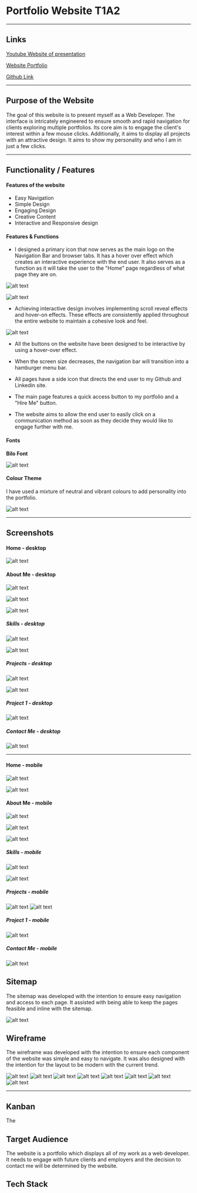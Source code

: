 # Portfolio Website T1A2

-----------------------

## Links
[Youtube Website of presentation](https://youtu.be/C9rq5mEg_CA) 

[Website Portfolio](https://lyndajung.netlify.app/)

[Github Link](https://github.com/lyndajungcoder/PortfolioWebsiteT1A2)

---------------------------

## Purpose of the Website

The goal of this website is to present myself as a Web Developer. The interface is intricately engineered to ensure smooth and rapid navigation for clients exploring multiple portfolios. Its core aim is to engage the client's interest within a few mouse clicks.
Additionally, it aims to display all projects with an attractive design. It aims to show my personality and who I am in just a few clicks.

------------------------


## Functionality / Features

#### Features of the website
* Easy Navigation
* Simple Design
* Engaging Design
* Creative Content
* Interactive and Responsive design

#### Features & Functions
* I designed a primary icon that now serves as the main logo on the Navigation Bar and browser tabs. It has a hover over effect which creates an interactive experience with the end user. It also serves as a function as it will take the user to the "Home" page regardless of what page they are on.

![alt text](/docs/ljheart.png)

![alt text](/docs/CleanShot%202024-03-30%20at%2009.16.58.gif)

* Achieving interactive design involves implementing scroll reveal effects and hover-on effects. These effects are consistently applied throughout the entire website to maintain a cohesive look and feel.

![alt text](/docs/CleanShot%202024-03-30%20at%2009.10.44.gif)

* All the buttons on the website have been designed to be interactive by using a hover-over effect. 

* When the screen size decreases, the navigation bar will transition into a hamburger menu bar.

* All pages have a side icon that directs the end user to my Github and Linkedin site.

* The main page features a quick access button to my portfolio and a "Hire Me" button.

* The website aims to allow the end user to easily click on a communication method as soon as they decide they would like to engage further with me.


#### Fonts
**Bilo Font**

![alt text](/docs/WebfontBilo.jpg "Bilofont")

#### Colour Theme

I have used a mixture of neutral and vibrant colours to add personality into the portfolio.

![alt text](/docs/AdobeColor-color%20theme_logo-for-portfolio.jpg)


--------------------------------------------------------

## Screenshots

#### Home - desktop
![alt text](/docs/portfoliomainpage.jpg "Home")

#### About Me - desktop
![alt text](/docs/aboutme.png "Aboutme")

![alt text](/docs/aboutme2desktop.jpg "Aboutme2")

![alt text](/docs/aboutmedesktop3.jpg "Aboutme3")

##### Skills - desktop
![alt text](/docs/skills.jpg "Skills")

![alt text](/docs/skills2.jpg "Skills2")

##### Projects - desktop
![alt text](/docs/latest%20projects.png)

![alt text](/docs/projectspage2.png)

##### Project 1 - desktop

![alt text](/docs/portfoliowebsiteproject.png)

##### Contact Me - desktop
![alt text](/docs/contactme.jpg)

-------------

#### Home - mobile
![alt text](/docs/homemobile.jpg)

![alt text](/docs/homehamburger.jpg)

#### About Me - mobile
![alt text](/docs/aboutmemobile.jpg)

![alt text](/docs/aboutmemobile2.png)

![alt text](/docs/aboutmemobile3.png)

##### Skills - mobile

![alt text](/docs/skillsmobile.jpg)

![alt text](/docs/skillsmobile2.jpg)

##### Projects - mobile
![alt text](/docs/projectsmobile.png)
![alt text](/docs/projectsmobile3.jpg)

##### Project 1 - mobile
![alt text](/docs/projectwebsitemobile.jpg)

##### Contact Me - mobile
![alt text](/docs/contactmobile.jpg)

## Sitemap

The sitemap was developed with the intention to ensure easy navigation and access to each page. It assisted with being able to keep the pages feasible and inline with the sitemap.

![alt text](/docs/sitemap.jpg "Sitemap")

## Wireframe

The wireframe was developed with the intention to ensure each component of the website was simple and easy to navigate. It was also designed with the intention for the layout to be modern with the current trend.

![alt text](/docs/Website%20Portfolio_Page_1.jpg)
![alt text](/docs/Website%20Portfolio_Page_2.jpg)
![alt text](/docs/Website%20Portfolio_Page_3.jpg)
![alt text](/docs/Website%20Portfolio_Page_4.jpg)
![alt text](/docs/Website%20Portfolio_Page_5.jpg)
![alt text](/docs/Website%20Portfolio_Page_6.jpg)
![alt text](/docs/Website%20Portfolio_Page_7.jpg)
![alt text](/docs/Website%20Portfolio_Page_8.jpg)

-------------

## Kanban

The 

## Target Audience
The website is a portfolio which displays all of my work as a web developer. It needs to engage with future clients and employers and the decision to contact me will be determined by the website.

## Tech Stack

